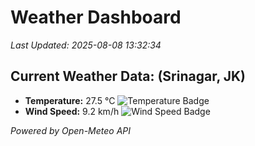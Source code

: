 
# Weather Dashboard

_Last Updated: 2025-08-08 13:32:34_

## Current Weather Data: (Srinagar, JK)
- **Temperature:** 27.5 °C ![Temperature Badge](https://img.shields.io/badge/Temperature-Medium%20Temp-green)
- **Wind Speed:** 9.2 km/h ![Wind Speed Badge](https://img.shields.io/badge/Wind%20Speed-Light%20Wind-blue)

*Powered by Open-Meteo API*
